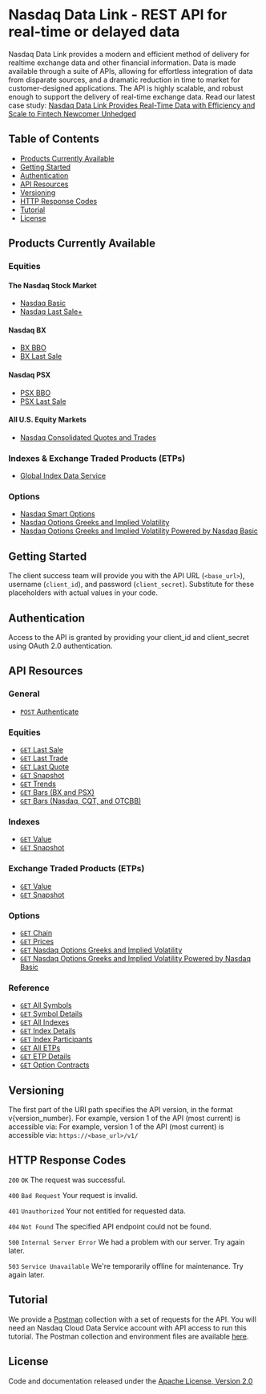 # Nasdaq Data Link - REST API for real-time or delayed data

Nasdaq Data Link provides a modern and efficient method of delivery for realtime exchange data and other financial information. Data is made available through a suite of APIs, allowing for effortless integration of data from disparate sources, and a dramatic reduction in time to market for customer-designed applications. The API is highly scalable, and robust enough to support the delivery of real-time exchange data. Read our latest case study: <a href="https://www.nasdaq.com/docs/2022/10/09/2107-Q22_NDL_Unhedged-Case-Study.pdf">Nasdaq Data Link Provides Real-Time Data with Efficiency and Scale to Fintech Newcomer Unhedged</a> 

## Table of Contents

- [Products Currently Available](#products-currently-available)
- [Getting Started](#getting-started)
- [Authentication](#authentication)
- [API Resources](#api-resources)
- [Versioning](#versioning)
- [HTTP Response Codes](#http-response-codes)
- [Tutorial](#tutorial)
- [License](#license)

## Products Currently Available

### Equities

#### The Nasdaq Stock Market

- [Nasdaq Basic](https://assets.ctfassets.net/mx0rke14e5yt/1p3KwAHQ789Dhcq7cJN4yo/ab0cde4605bbe954c22b07828dce3651/NasdaqBasic-Cloud.pdf)
- [Nasdaq Last Sale+](https://assets.ctfassets.net/mx0rke14e5yt/3QdPbjB96Z0Atz61FlQ4b4/8dac8a66abd5060fb2035caa8b47de7a/NLSPlus-cloud_NYSE_T_Edits.pdf)

#### Nasdaq BX

- [BX BBO](https://assets.ctfassets.net/mx0rke14e5yt/2ZFqKHM1ANrMw4h3dzLOk9/0671db471e8fdddba84a749660e24a75/BX_BBO_Cloud.pdf)
- [BX Last Sale](https://assets.ctfassets.net/mx0rke14e5yt/1YUKBAC0o5RXQCrfPuArhK/abb14643a825f1e2577ea453ae4b40eb/BLS_Cloud.pdf)

#### Nasdaq PSX

- [PSX BBO](https://assets.ctfassets.net/mx0rke14e5yt/7hvQnBms29OuqWOG8zkw8T/e56be434998aa0b31993d5ddc816d8e3/PSX_BBO_Cloud.pdf)
- [PSX Last Sale](https://assets.ctfassets.net/mx0rke14e5yt/3aw3Qqx9JpPPXm3mpZcQOS/08a36484809642acd65f7013031bf4e4/PLS_Cloud.pdf)

#### All U.S. Equity Markets
- [Nasdaq Consolidated Quotes and Trades](https://www.nasdaqtrader.com/content/technicalsupport/specifications/dataproducts/CQT-cloud.pdf)

### Indexes & Exchange Traded Products (ETPs)

- [Global Index Data Service](https://assets.ctfassets.net/mx0rke14e5yt/55C2eR3NrBLC7nMmpJwEJB/34f70ee1648d721a40da33c0d3f50501/GIDS_Cloud.pdf)

### Options

- [Nasdaq Smart Options](http://nasdaqtrader.com/content/technicalsupport/specifications/dataproducts/NCDSSmartOptions.pdf)
- [Nasdaq Options Greeks and Implied Volatility](http://www.nasdaqtrader.com/content/technicalsupport/specifications/dataproducts/GreeksandVols_Specification.pdf)
- [Nasdaq Options Greeks and Implied Volatility Powered by Nasdaq Basic](https://assets.ctfassets.net/mx0rke14e5yt/5TJxpG0Cjk1tNUIRP4rZ86/5d77161ead15d746872d2ff17ba6ac06/Greeks_and_Vols_Powered_by_Basic_Streaming_Specs.pdf)

## Getting Started

The client success team will provide you with the API URL (`<base_url>`), username (`client_id`), and password (`client_secret`). Substitute for these placeholders with actual values in your code.

## Authentication

Access to the API is granted by providing your client_id and client_secret using OAuth 2.0 authentication. 

## API Resources

### General

- [`POST` Authenticate](restapi/authenticate.md)

### Equities

- [`GET` Last Sale](restapi/lastsale.md)
- [`GET` Last Trade](restapi/lasttrade.md)
- [`GET` Last Quote](restapi/lastquote.md)
- [`GET` Snapshot](restapi/snapshot.md)
- [`GET` Trends](restapi/trends.md)
- [`GET` Bars (BX and PSX)](restapi/bars.md)
- [`GET` Bars (Nasdaq, CQT, and OTCBB)](restapi/bars-all.md)

### Indexes

- [`GET` Value](restapi/indexvalue.md)
- [`GET` Snapshot](restapi/indexsnapshot.md)

### Exchange Traded Products (ETPs)

- [`GET` Value](restapi/etpvalue.md)
- [`GET` Snapshot](restapi/etpsnapshot.md)

### Options

- [`GET` Chain](restapi/chain.md)
- [`GET` Prices](restapi/prices.md)
- [`GET` Nasdaq Options Greeks and Implied Volatility](restapi/greeksandvols.md)
- [`GET` Nasdaq Options Greeks and Implied Volatility Powered by Nasdaq Basic](restapi/greeksandvols.md)

### Reference

- [`GET` All Symbols](restapi/symbols.md)
- [`GET` Symbol Details](restapi/symbol.md)
- [`GET` All Indexes](restapi/indexes.md)
- [`GET` Index Details](restapi/index.md)
- [`GET` Index Participants](restapi/indexparticipants.md)
- [`GET` All ETPs](restapi/etps.md)
- [`GET` ETP Details](restapi/etp.md)
- [`GET` Option Contracts](restapi/contracts.md)

## Versioning

The first part of the URI path specifies the API version, in the format v{version_number}. For example, version 1 of the API (most current) is accessible via: For example, version 1 of the API (most current) is accessible via:  `https://<base_url>/v1/`

## HTTP Response Codes

`200` `OK` The request was successful.

`400` `Bad Request` Your request is invalid.

`401` `Unauthorized` Your not entitled for requested data.

`404` `Not Found` The specified API endpoint could not be found.

`500` `Internal Server Error` We had a problem with our server. Try again later.

`503` `Service Unavailable` We're temporarily offline for maintenance. Try again later.

## Tutorial

We provide a [Postman](https://www.getpostman.com/) collection with a set of requests for the API. You will need an Nasdaq Cloud Data Service account with API access to run this tutorial. The Postman collection and environment files are available [here](restapi/postman).

## License

Code and documentation released under the [Apache License, Version 2.0](https://www.apache.org/licenses/LICENSE-2.0)
